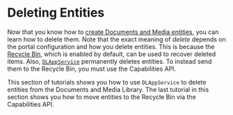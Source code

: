 # Deleting Entities [](id=deleting-entities)

Now that you know how to 
[create Documents and Media entities](/develop/tutorials/-/knowledge_base/7-1/creating-entities), 
you can learn how to delete 
them. Note that the exact meaning of *delete* depends on the portal 
configuration and how you delete entities. This is because the 
[Recycle Bin](/discover/portal/-/knowledge_base/7-1/restoring-deleted-assets), 
which is enabled by default, can be used to recover deleted items. Also, 
[`DLAppService`](@platform-ref@/7.1-latest/javadocs/portal-kernel/com/liferay/document/library/kernel/service/DLAppService.html) 
permanently deletes entities. To instead send them to the Recycle Bin, you must 
use the Capabilities API. 

This section of tutorials shows you how to use `DLAppService` to delete entities 
from the Documents and Media Library. The last tutorial in this section shows 
you how to move entities to the Recycle Bin via the Capabilities API. 

